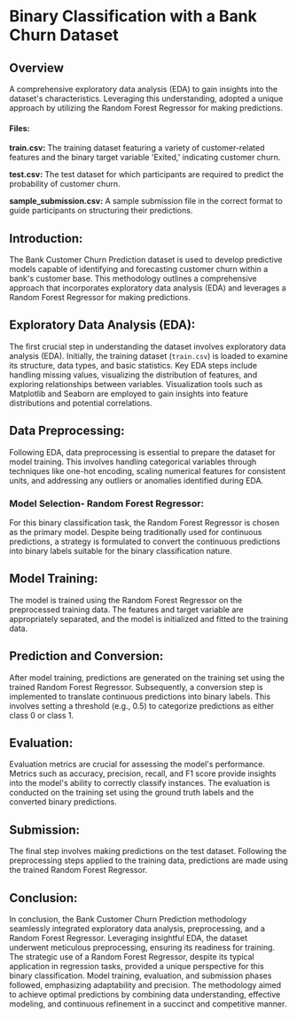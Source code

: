 # Binary Classification with a Bank Churn Dataset
## Overview
A comprehensive exploratory data analysis (EDA) to gain insights into the dataset's characteristics. Leveraging this understanding, adopted a unique approach by utilizing the Random Forest Regressor for making predictions.

#### Files:
**train.csv:** The training dataset featuring a variety of customer-related features and the binary target variable 'Exited,' indicating customer churn.

**test.csv:** The test dataset for which participants are required to predict the probability of customer churn.

**sample_submission.csv:** A sample submission file in the correct format to guide participants on structuring their predictions.

## Introduction:
The Bank Customer Churn Prediction dataset is used to develop predictive models capable of identifying and forecasting customer churn within a bank's customer base. This methodology outlines a comprehensive approach that incorporates exploratory data analysis (EDA) and leverages a Random Forest Regressor for making predictions.

## Exploratory Data Analysis (EDA):
The first crucial step in understanding the dataset involves exploratory data analysis (EDA). Initially, the training dataset (`train.csv`) is loaded to examine its structure, data types, and basic statistics. Key EDA steps include handling missing values, visualizing the distribution of features, and exploring relationships between variables. Visualization tools such as Matplotlib and Seaborn are employed to gain insights into feature distributions and potential correlations.

## Data Preprocessing:
Following EDA, data preprocessing is essential to prepare the dataset for model training. This involves handling categorical variables through techniques like one-hot encoding, scaling numerical features for consistent units, and addressing any outliers or anomalies identified during EDA.

### Model Selection- Random Forest Regressor:
For this binary classification task, the Random Forest Regressor is chosen as the primary model. Despite being traditionally used for continuous predictions, a strategy is formulated to convert the continuous predictions into binary labels suitable for the binary classification nature.

## Model Training:
The model is trained using the Random Forest Regressor on the preprocessed training data. The features and target variable are appropriately separated, and the model is initialized and fitted to the training data.

## Prediction and Conversion:
After model training, predictions are generated on the training set using the trained Random Forest Regressor. Subsequently, a conversion step is implemented to translate continuous predictions into binary labels. This involves setting a threshold (e.g., 0.5) to categorize predictions as either class 0 or class 1.

## Evaluation:
Evaluation metrics are crucial for assessing the model's performance. Metrics such as accuracy, precision, recall, and F1 score provide insights into the model's ability to correctly classify instances. The evaluation is conducted on the training set using the ground truth labels and the converted binary predictions.

## Submission:
The final step involves making predictions on the test dataset. Following the preprocessing steps applied to the training data, predictions are made using the trained Random Forest Regressor. 

## Conclusion:
In conclusion, the Bank Customer Churn Prediction methodology seamlessly integrated exploratory data analysis, preprocessing, and a Random Forest Regressor. Leveraging insightful EDA, the dataset underwent meticulous preprocessing, ensuring its readiness for training. The strategic use of a Random Forest Regressor, despite its typical application in regression tasks, provided a unique perspective for this binary classification. Model training, evaluation, and submission phases followed, emphasizing adaptability and precision. The methodology aimed to achieve optimal predictions by combining data understanding, effective modeling, and continuous refinement in a succinct and competitive manner.
